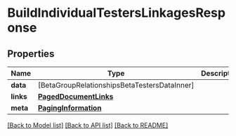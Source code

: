 # BuildIndividualTestersLinkagesResponse

## Properties
Name | Type | Description | Notes
------------ | ------------- | ------------- | -------------
**data** | [BetaGroupRelationshipsBetaTestersDataInner] |  | 
**links** | [**PagedDocumentLinks**](PagedDocumentLinks.md) |  | 
**meta** | [**PagingInformation**](PagingInformation.md) |  | [optional] 

[[Back to Model list]](../README.md#documentation-for-models) [[Back to API list]](../README.md#documentation-for-api-endpoints) [[Back to README]](../README.md)


